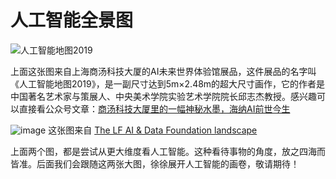 # 人工智能全景图

![人工智能地图2019](https://user-images.githubusercontent.com/13718575/126480299-0b0d7580-4021-4d5c-a9fb-233884bc3346.jpeg)


上面这张图来自上海商汤科技大厦的AI未来世界体验馆展品，这件展品的名字叫《人工智能地图2019》，是一副尺寸达到5m×2.48m的超大尺寸画作，它的作者是中国著名艺术家与策展人、中央美术学院实验艺术学院院长邱志杰教授。感兴趣可以直接看公众号文章：[商汤科技大厦里的一幅神秘水墨，海纳AI前世今生](https://mp.weixin.qq.com/s/XVVn3__pW4IJsM_i83tq9g)

<!--![image](https://user-images.githubusercontent.com/13718575/126479721-7e5709c8-4482-40a4-840b-5caf23068894.png)-->
![image](https://landscape.lfai.foundation/images/landscape.png)
这张图来自 [The LF AI & Data Foundation landscape](https://landscape.lfai.foundation/)

上面两个图，都是尝试从更大维度看人工智能。这种看待事物的角度，放之四海而皆准。后面我们会跟随这两张大图，徐徐展开人工智能的画卷，敬请期待！
